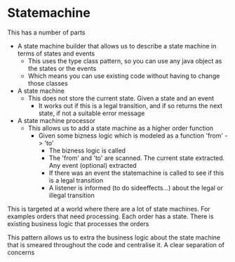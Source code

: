 # Statemachine 

This has a number of parts
* A state machine builder that allows us to describe a state machine in terms of states and events
  * This uses the type class pattern, so you can use any java object as the states or the events
  * Which means you can use existing code without having to change those classes
* A state machine 
  * This does not store the current state. Given a state and an event
      * It works out if this is a legal transition, and if so returns the next state, if not a suitable error message
* A state machine processor
  * This allows us to add a state machine as a higher order function
    * Given some bizness logic which is modeled as a function 'from' -> 'to'
        * The bizness logic is called
        * The 'from' and 'to' are scanned. The current state extracted. Any event (optional) extracted
        * If there was an event the statemachine is called to see if this is a legal transition
        * A listener is informed (to do sideeffects...) about the legal or illegal transition

This is targeted at a world where there are a lot of state machines. For examples orders that need processing.
Each order has a state. There is existing business logic that processes the orders

This pattern allows us to extra the business logic about the state machine that is smeared throughout the code and 
centralise it. A clear separation of concerns


